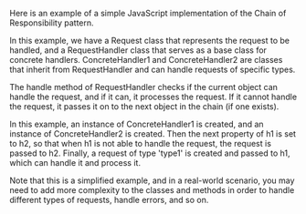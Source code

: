 Here is an example of a simple JavaScript implementation of the Chain of Responsibility pattern.

In this example, we have a Request class that represents the request to be handled, and a RequestHandler class that serves as a base class for concrete handlers. ConcreteHandler1 and ConcreteHandler2 are classes that inherit from RequestHandler and can handle requests of specific types.

The handle method of RequestHandler checks if the current object can handle the request, and if it can, it processes the request. If it cannot handle the request, it passes it on to the next object in the chain (if one exists). 

In this example, an instance of ConcreteHandler1 is created, and an instance of ConcreteHandler2 is created. Then the next property of h1 is set to h2, so that when h1 is not able to handle the request, the request is passed to h2. 
Finally, a request of type 'type1' is created and passed to h1, which can handle it and process it. 

Note that this is a simplified example, and in a real-world scenario, you may need to add more complexity to the classes and methods in order to handle different types of requests, handle errors, and so on.